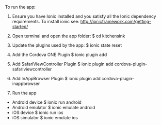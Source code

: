 To run the app:

1. Ensure you have Ionic installed and you satisfy all the Ionic dependency requirements. To install ionic see: http://ionicframework.com/getting-started/

2. Open terminal and open the app folder:
$ cd kitchensink

3. Update the plugins used by the app:
$ ionic state reset

4. Add the Cordova ONE Plugin
$ ionic plugin add <path-to-plugin-folder>

5. Add SafariViewController Plugin
$ ionic plugin add cordova-plugin-safariviewcontroller

6. Add InAppBrowser Plugin
$ ionic plugin add cordova-plugin-inappbrowser

7. Run the app
- Android device 
	$ ionic run android
- Android emulator
	$ ionic emulate android
- iOS device 
	$ ionic run ios
- iOS simulator
	$ ionic emulate ios